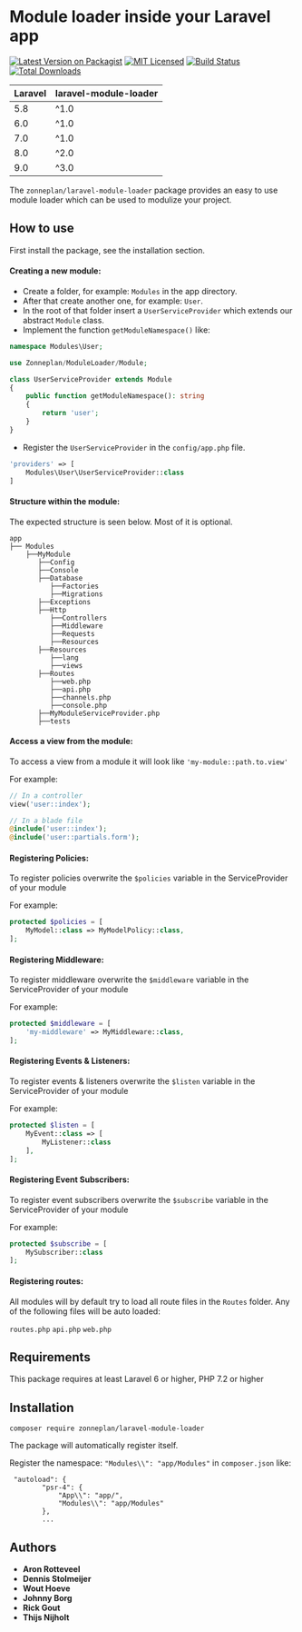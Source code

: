 # Module loader inside your Laravel app

[![Latest Version on Packagist](https://img.shields.io/packagist/v/zonneplan/laravel-module-loader.svg?style=flat-square)](https://packagist.org/packages/zonneplan/laravel-module-loader)
[![MIT Licensed](https://img.shields.io/badge/license-MIT-brightgreen.svg?style=flat-square)](LICENSE.md)
[![Build Status](https://img.shields.io/travis/zonneplan/laravel-module-loader/master.svg?style=flat-square)](https://travis-ci.org/zonneplan/laravel-module-loader)
[![Total Downloads](https://img.shields.io/packagist/dt/zonneplan/laravel-module-loader.svg?style=flat-square)](https://packagist.org/packages/zonneplan/laravel-module-loader)

| **Laravel**  | **laravel-module-loader** |
|---|---------------------------|
| 5.8  | ^1.0                      |
| 6.0  | ^1.0                      |
| 7.0  | ^1.0                      |
| 8.0  | ^2.0                      |
| 9.0  | ^3.0                      |

The `zonneplan/laravel-module-loader` package provides an easy to use module loader 
which can be used to modulize your project.

## How to use

First install the package, see the installation section.

#### Creating a new module:

- Create a folder, for example: `Modules` in the app directory.
- After that create another one, for example: `User`.
- In the root of that folder insert a `UserServiceProvider` which extends our abstract `Module` class.
- Implement the function `getModuleNamespace()` like:
``` php
namespace Modules\User;

use Zonneplan/ModuleLoader/Module;

class UserServiceProvider extends Module
{
    public function getModuleNamespace(): string
    {
        return 'user';
    }
}
```
- Register the `UserServiceProvider` in the `config/app.php` file.
``` php
'providers' => [
    Modules\User\UserServiceProvider::class
]
```

#### Structure within the module:
The expected structure is seen below. Most of it is optional.

```$xslt
app
├── Modules
    ├──MyModule
       ├──Config
       ├──Console
       ├──Database
          ├──Factories
          ├──Migrations
       ├──Exceptions
       ├──Http
          ├──Controllers
          ├──Middleware
          ├──Requests
          ├──Resources
       ├──Resources
          ├──lang
          ├──views
       ├──Routes
          ├──web.php            
          ├──api.php            
          ├──channels.php       
          ├──console.php        
       ├──MyModuleServiceProvider.php
       ├──tests
```

#### Access a view from the module:
To access a view from a module it will look like `'my-module::path.to.view'`

For example:
``` php
// In a controller
view('user::index');

// In a blade file
@include('user::index');
@include('user::partials.form');
````
 
 #### Registering Policies:
 To register policies overwrite the `$policies` variable in the ServiceProvider of your module
 
 For example:
``` php
protected $policies = [
    MyModel::class => MyModelPolicy::class,
];
``` 

#### Registering Middleware:
 To register middleware overwrite the `$middleware` variable in the ServiceProvider of your module
 
 For example:
``` php
protected $middleware = [
    'my-middleware' => MyMiddleware::class,
];
```

#### Registering Events & Listeners:
 To register events & listeners overwrite the `$listen` variable in the ServiceProvider of your module
 
 For example:
``` php
protected $listen = [
    MyEvent::class => [
        MyListener::class
    ],
];
```

#### Registering Event Subscribers:
 To register event subscribers overwrite the `$subscribe` variable in the ServiceProvider of your module
 
 For example:
``` php
protected $subscribe = [
    MySubscriber::class
];
```

#### Registering routes:
All modules will by default try to load all route files in the `Routes` folder.
Any of the following files will be auto loaded:

`routes.php` `api.php` `web.php`

## Requirements

This package requires at least Laravel 6 or higher, PHP 7.2 or higher 

## Installation

`composer require zonneplan/laravel-module-loader`

The package will automatically register itself.

Register the namespace: `"Modules\\": "app/Modules"` in `composer.json` like:
```$xslt
 "autoload": {
        "psr-4": {
            "App\\": "app/",
            "Modules\\": "app/Modules"
        },
        ...
``` 

## Authors

* **Aron Rotteveel**
* **Dennis Stolmeijer** 
* **Wout Hoeve** 
* **Johnny Borg** 
* **Rick Gout**
* **Thijs Nijholt** 
